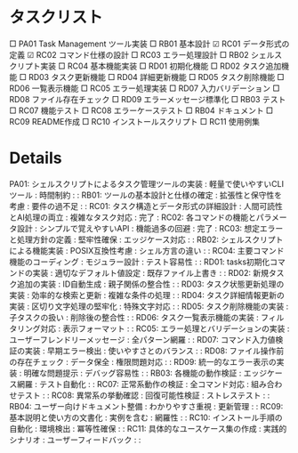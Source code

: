 # タスクリスト

□ PA01 Task Management ツール実装
   □ RB01 基本設計
      ☑ RC01 データ形式の定義
      ☑ RC02 コマンド仕様の設計
      □ RC03 エラー処理設計
   □ RB02 シェルスクリプト実装
      □ RC04 基本機能実装
         □ RD01 初期化機能
         □ RD02 タスク追加機能
         □ RD03 タスク更新機能
         □ RD04 詳細更新機能
         □ RD05 タスク削除機能
         □ RD06 一覧表示機能
      □ RC05 エラー処理実装
         □ RD07 入力バリデーション
         □ RD08 ファイル存在チェック
         □ RD09 エラーメッセージ標準化
   □ RB03 テスト
      □ RC07 機能テスト
      □ RC08 エラーケーステスト
   □ RB04 ドキュメント
      □ RC09 README作成
      □ RC10 インストールスクリプト
      □ RC11 使用例集

# Details
PA01: シェルスクリプトによるタスク管理ツールの実装 : 軽量で使いやすいCLIツール : 時間制約 :  : 
RB01: ツールの基本設計と仕様の確定 : 拡張性と保守性を考慮 : 要件の過不足 :  : 
RC01: タスク構造とデータ形式の詳細設計 : 人間可読性とAI処理の両立 : 複雑なタスク対応 : 完了 : 
RC02: 各コマンドの機能とパラメータ設計 : シンプルで覚えやすいAPI : 機能過多の回避 : 完了 : 
RC03: 想定エラーと処理方針の定義 : 堅牢性確保 : エッジケース対応 :  : 
RB02: シェルスクリプトによる機能実装 : POSIX互換性考慮 : シェル方言の違い :  : 
RC04: 主要コマンド機能のコーディング : モジュラー設計 : テスト容易性 :  : 
RD01: tasks初期化コマンドの実装 : 適切なデフォルト値設定 : 既存ファイル上書き :  : 
RD02: 新規タスク追加の実装 : ID自動生成 : 親子関係の整合性 :  : 
RD03: タスク状態更新処理の実装 : 効率的な検索と更新 : 複雑な条件の処理 :  : 
RD04: タスク詳細情報更新の実装 : 区切り文字処理の堅牢化 : 特殊文字対応 :  : 
RD05: タスク削除機能の実装 : 子タスクの扱い : 削除後の整合性 :  : 
RD06: タスク一覧表示機能の実装 : フィルタリング対応 : 表示フォーマット :  : 
RC05: エラー処理とバリデーションの実装 : ユーザーフレンドリーメッセージ : 全パターン網羅 :  : 
RD07: コマンド入力値検証の実装 : 早期エラー検出 : 使いやすさとのバランス :  : 
RD08: ファイル操作前の存在チェック : データ保全 : 権限問題対応 :  : 
RD09: 統一的なエラー表示の実装 : 明確な問題提示 : デバッグ容易性 :  : 
RB03: 各機能の動作検証 : エッジケース網羅 : テスト自動化 :  : 
RC07: 正常系動作の検証 : 全コマンド対応 : 組み合わせテスト :  : 
RC08: 異常系の挙動確認 : 回復可能性検証 : ストレステスト :  : 
RB04: ユーザー向けドキュメント整備 : わかりやすさ重視 : 更新管理 :  : 
RC09: 基本説明と使い方の文書化 : 実例を含む : 網羅性 :  : 
RC10: インストール手順の自動化 : 環境検出 : 冪等性確保 :  : 
RC11: 具体的なユースケース集の作成 : 実践的シナリオ : ユーザーフィードバック :  : 
